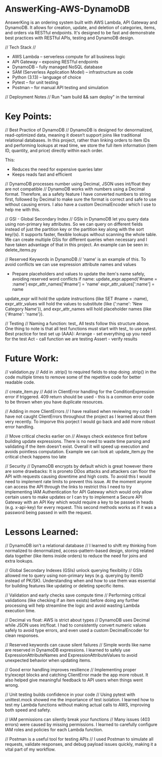 # AnswerKing-AWS-DynamoDB
AnswerKing is an ordering system built with AWS Lambda, API Gateway and DynamoDB. It allows for
creation, update, and deletion of categories, items, and orders via RESTful endpoints. It's 
designed to be fast and demonstrate best practices with RESTful APIs, testing and DynamoDB design.

// Tech Stack //
- AWS Lambda – serverless compute for all business logic
- API Gateway – exposing RESTful endpoints
- DynamoDB – fully managed NoSQL database
- SAM (Serverless Application Model) – infrastructure as code
- Python (3.13) – language of choice
- Pytest – for unit testing
- Postman – for manual API testing and simulation

// Deployment Notes //
Run "sam build && sam deploy" in the terminal 

# Key Points:

// Best Practice of DynamoDB //
DynamoDB is designed for denormalized, read-optimized data, meaning it doesn’t support joins
like traditional relational databases. In this project, rather than linking orders to item IDs
and performing lookups at read time, we store the full item information (item ID, quantity,
and price) directly within each order.

This:
- Reduces the need for expensive queries later
- Keeps reads fast and efficient

// DynamoDB processes number using Decimal, JSON uses int/float they are not compatible //
DynamoDB works with numbers using a Decimal format. Therefore, as a safety feature 
I have converted numbers to string first, followed by Decimal to make sure the 
format is correct and safe to use without causing errors. I also have a custom
DecimalEncoder which I use to help me with this.

// GSI - Global Secondary Index // 
GSIs in DynamoDB let you query data using non-primary key attributes. So we can query on
different fields instead of just the partition key or the partition key along with the 
sort key/(s). It supports faster, flexible lookups without scanning the whole table.
We can create multiple GSis for different queries when necessary and I have taken 
advantage of that in this project. An example can be seen in: delete_items.py

// Reserved Keywords in DynamoDB //
'name' is an example of this. To avoid conflicts we can use expression attribute names and values
- Prepare placeholders and values to update the item's name safely, avoiding reserved word conflicts
        if name:
            update_expr.append('#name = :name')
            expr_attr_names['#name'] = 'name'
            expr_attr_values[':name'] = name

update_expr will hold the update instructions (like SET #name = :name), expr_attr_values will hold
the values to substitute (like {':name': 'New Category Name'}), and expr_attr_names will hold 
placeholder names (like {'#name': 'name'}).

// Testing //
Naming a function: test_<functionBeingTested>_<scenario>_<expectedResult>
All tests follow this structure above. One thing to note is that all test functions must start
with test_ to use pytest.
Best practice for test set up (AAA):
Arrange - set everything up you need for the test
Act - call function we are testing 
Assert - verify results 


# Future Work:
// validation.py //
Add in .strip() to required fields to stop doing .strip() in the code multiple times
to remove some of the repetitive code for better readable code.

// create_item.py //
Add in ClientError handling for the ConditionExpression error if triggered. 409 return should 
be used - this is a common error code to be thrown when you have duplicate resources.

// Adding in more ClientErrors //
I have realised when reviewing my code I have not caught ClientErrors throughout the project
as I learned about them very recently. To imporve this porject I would go back and add more
robust error handling. 

// Move critical checks earlier on //
Always check existence first before building update expressions. There is no need to waste time
parsing and validating if the item doesn’t exist. Overall it will speed up execution and avoids 
pointless computation.
Example we can look at: update_item.py the critical check happens too late

// Security //
DynamoDB encrypts by default which is great however there are some drawbacks:
It is proneto DDos attacks and attackers can floor the API with requests causing downtime and
high costs. To avoid this I would need to implement rate limits to prevent this issue. At the 
moment anyone can access the API through the links to restrict this I need to try implementing
IAM Authentication for API Gateway which would only allow certain users to make updates or I
can try to implement a Secure API Gateway with an API Key which would require a key to be passed
in heads (e.g. x-api-key) for every request. This second methods works as if it was a password
being passed in with the request.

# Lessons Learned:
// DynamoDB isn't a relational database // 
I learned to shift my thinking from normalized to denormalized, access-pattern-based design,
storing related data together (like items inside orders) to reduce the need for joins and
extra lookups.

// Global Secondary Indexes (GSIs) unlock querying flexibility //
GSIs allowed me to query using non-primary keys (e.g. querying by itemID instead of PK/SK). 
Understanding when and how to use them was essential for building features like updating or 
deleting specific items.

// Validation and early checks save compute time //
Performing critical validations (like checking if an item exists) before doing any further
processing will help streamline the logic and avoid wasting Lambda execution time.

// Decimal vs float: AWS is strict about types //
DynamoDB uses Decimal while JSON uses int/float. I had to consistently convert numeric values
safely to avoid type errors, and even used a custom DecimalEncoder for clean responses.

// Reserved keywords can cause silent failures //
Simple words like name are reserved in DynamoDB expressions. I learned to safely use
ExpressionAttributeNames and ExpressionAttributeValues to avoid unexpected behavior when
updating items.

// Good error handling improves resilience //
Implementing proper try/except blocks and catching ClientError made the app more robust.
It also helped give meaningful feedback to API users when things went wrong.

// Unit testing builds confidence in your code //
Using pytest with unittest.mock showed me the importance of test isolation. I learned how
to test my Lambda functions without making actual calls to AWS, improving both speed and safety.

// IAM permissions can silently break your functions //
Many issues (403 errors) were caused by missing permissions. I learned to carefully configure
IAM roles and policies for each Lambda function.

// Postman is a useful tool for testing APIs //
I used Postman to simulate all requests, validate responses, and debug payload issues quickly,
making it a vital part of my workflow.